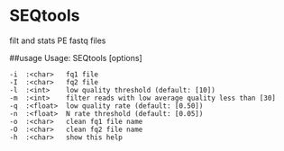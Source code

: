 # SEQtools
filt and stats PE fastq files

##usage
Usage: SEQtools [options]

	-i	:<char>   fq1 file
	-I	:<char>   fq2 file
	-l	:<int>    low quality threshold (default: [10])
	-m	:<int>    filter reads with low average quality less than [30]
	-q	:<float>  low quality rate (default: [0.50])
	-n	:<float>  N rate threshold (default: [0.05])
	-o	:<char>   clean fq1 file name
	-O	:<char>   clean fq2 file name
	-h	:<char>   show this help
